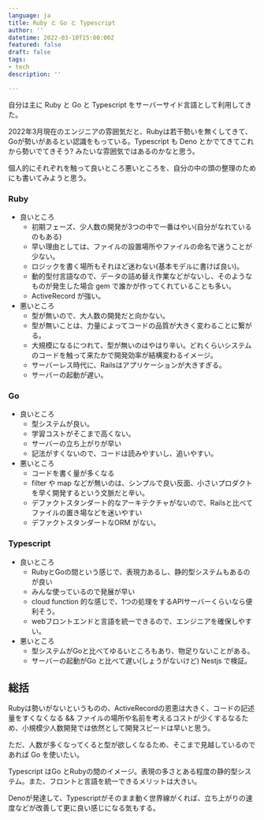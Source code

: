 ```yaml
---
language: ja
title: Ruby と Go と Typescript
author: ''
datetime: 2022-03-10T15:00:00Z
featured: false
draft: false
tags:
- tech
description: ''

---
```

自分は主に Ruby と Go と Typescript をサーバーサイド言語として利用してきた。

2022年3月現在のエンジニアの雰囲気だと、Rubyは若干勢いを無くしてきて、Goが勢いがあるとい認識をもっている。Typescript も Deno とかでてきてこれから勢いでてきそう? みたいな雰囲気ではあるのかなと思う。

個人的にそれぞれを触って良いところ悪いところを、自分の中の頭の整理のためにも書いてみようと思う。

### Ruby

* 良いところ
  * 初期フェーズ、少人数の開発が3つの中で一番はやい(自分がなれているのもある)
  * 早い理由としては、ファイルの設置場所やファイルの命名で迷うことが少ない。
  * ロジックを書く場所もそれほど迷わない(基本モデルに書けば良い)。
  * 動的型付言語なので、データの詰め替え作業などがないし、そのようなものが発生した場合 gem で誰かが作ってくれていることも多い。
  * ActiveRecord が強い。
* 悪いところ
  * 型が無いので、大人数の開発だと向かない。
  * 型が無いことは、力量によってコードの品質が大きく変わることに繋がる。
  * 大規模になるにつれて、型が無いのはやはり辛い。どれくらいシステムのコードを触って来たかで開発効率が結構変わるイメージ。
  * サーバーレス時代に、Railsはアプリケーションが大きすぎる。
  * サーバーの起動が遅い。

### Go

* 良いところ
  * 型システムが良い。
  * 学習コストがそこまで高くない。
  * サーバーの立ち上がりが早い
  * 記法がすくないので、コードは読みやすいし、追いやすい。
* 悪いところ
  * コードを書く量が多くなる
  * filter や map などが無いのは、シンプルで良い反面、小さいプロダクトを早く開発するという文脈だと辛い。
  * デファクトスタンダート的なアーキテクチャがないので、Railsと比べてファイルの置き場などを迷いやすい
  * デファクトスタンダートなORM がない。

### Typescript

* 良いところ
  * RubyとGoの間という感じで、表現力あるし、静的型システムもあるのが良い
  * みんな使っているので発展が早い
  * cloud function 的な感じで、1つの処理をするAPIサーバーくらいなら便利そう。
  * webフロントエンドと言語を統一できるので、エンジニアを確保しやすい。
* 悪いところ
  * 型システムがGoと比べてゆるいところもあり、物足りないことがある。
  * サーバーの起動がGo と比べて遅い(しょうがないけど) Nestjs で検証。

## 総括

Rubyは勢いがないというものの、ActiveRecordの恩恵は大きく、コードの記述量をすくなくなる && ファイルの場所や名前を考えるコストが少くするなるため、小規模少人数開発では依然として開発スピードは早いと思う。

ただ、人数が多くなってくると型が欲しくなるため、そこまで見越しているのであれば Go を使いたい。

Typescript はGo とRubyの間のイメージ。表現の多さとある程度の静的型システム。また、フロントと言語を統一できるメリットは大きい。

Denoが発達して、Typescriptがそのまま動く世界線がくれば、立ち上がりの速度などが改善して更に良い感じになる気もする。